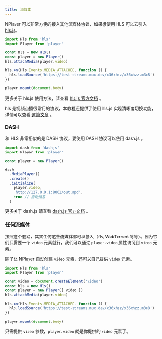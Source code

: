 ```yaml
---
title: 流媒体
---
```


NPlayer 可以非常方便的接入其他流媒体协议，如果想使用 HLS 可以去引入 [hls.js](https://github.com/video-dev/hls.js)。

```js
import Hls from 'hls'
import Player from 'player'

const hls = new Hls()
const player = new Player()
hls.attachMedia(player.video)

hls.on(Hls.Events.MEDIA_ATTACHED, function () {
  hls.loadSource('https://test-streams.mux.dev/x36xhzz/x36xhzz.m3u8')
})

player.mount(document.body)
```

更多关于 hls.js 使用方法，请查看 [hls.js 官方文档](https://github.com/video-dev/hls.js) 。

hls 是视频点播很常用的协议，本教程还提供了使用 hls.js 实现清晰度切换功能，详情可以查看 [这篇文章](examples/quantity-switch) 。

### DASH

和 HLS 非常相似的是 DASH 协议，要使用 DASH 协议可以使用 dash.js 。

```js
import dash from 'dashjs'
import Player from 'player'

const player = new Player()

dash
  .MediaPlayer()
  .create()
  .initialize(
    player.video,
    'http://127.0.0.1:8001/out.mpd',
    true // 自动播放
  )
```

更多关于 dash.js 请查看 [dash.js 官方文档](https://github.com/Dash-Industry-Forum/dash.js) 。

### 任何流媒体

按照这个套路，其实任何这些流媒体都可以接入（flv, WebTorrent 等等）。因为它们只需要一个 `video` 元素就行，我们可以通过 `player.video` 属性访问到 `video` 元素。

除了让 NPlayer 自动创建 `video` 元素，还可以自己提供 `video` 元素。

```js
import Hls from 'hls'
import Player from 'player'

const video = document.createElement('video')
const hls = new Hls()
const player = new Player({ video })
hls.attachMedia(player.video)

hls.on(Hls.Events.MEDIA_ATTACHED, function () {
  hls.loadSource('https://test-streams.mux.dev/x36xhzz/x36xhzz.m3u8')
})

player.mount(document.body)
```

只需提供 `video` 参数，`player.video` 就是你提供的 `video` 元素了。
